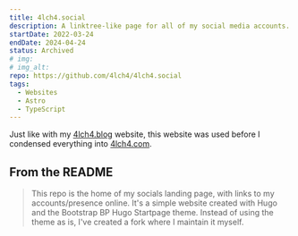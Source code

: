 ```yaml
---
title: 4lch4.social
description: A linktree-like page for all of my social media accounts.
startDate: 2022-03-24
endDate: 2024-04-24
status: Archived
# img:
# img_alt:
repo: https://github.com/4lch4/4lch4.social
tags:
  - Websites
  - Astro
  - TypeScript
---
```


Just like with my [4lch4.blog][0] website, this website was used before I condensed everything into [4lch4.com][1].

## From the README

> This repo is the home of my socials landing page, with links to my accounts/presence online. It's a simple website created with Hugo and the Bootstrap BP Hugo Startpage theme. Instead of using the theme as is, I've created a fork where I maintain it myself.

[0]: /projects/blog
[1]: /projects/homepage
